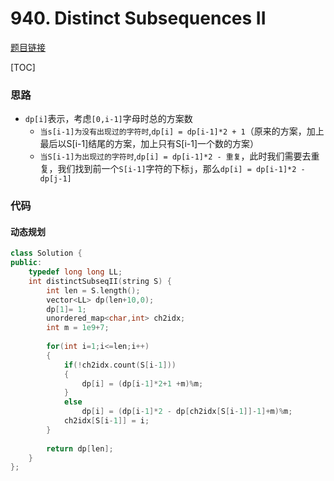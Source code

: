 # 940. Distinct Subsequences II

[题目链接](https://leetcode.com/problems/distinct-subsequences-ii/)

[TOC]

### 思路
* `dp[i]`表示，考虑`[0,i-1]`字母时总的方案数
    * `当s[i-1]为没有出现过的字符时`,`dp[i] = dp[i-1]*2 + 1`（原来的方案，加上最后以S[i-1]结尾的方案，加上只有S[i-1]一个数的方案）
    * `当S[i-1]为出现过的字符时`,`dp[i] = dp[i-1]*2 - 重复`，此时我们需要去重复，我们找到前一个`S[i-1]`字符的下标`j`，那么`dp[i] = dp[i-1]*2 - dp[j-1]`



### 代码

#### 动态规划

```cpp
class Solution {
public:
    typedef long long LL;
    int distinctSubseqII(string S) {
        int len = S.length();
        vector<LL> dp(len+10,0);
        dp[1]= 1;
        unordered_map<char,int> ch2idx;
        int m = 1e9+7; 
        
        for(int i=1;i<=len;i++)
        {
            if(!ch2idx.count(S[i-1]))
            {
                dp[i] = (dp[i-1]*2+1 +m)%m;
            }
            else
                dp[i] = (dp[i-1]*2 - dp[ch2idx[S[i-1]]-1]+m)%m;
            ch2idx[S[i-1]] = i;
        }
        
        return dp[len];
    }
};
```

